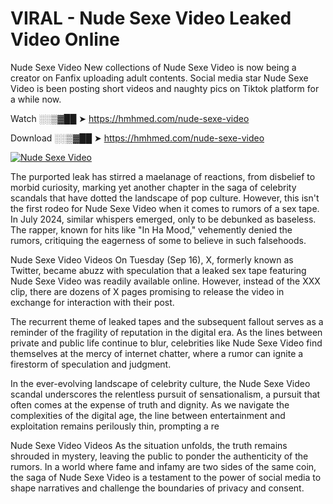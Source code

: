 # VIRAL - Nude Sexe Video Leaked Video Online

Nude Sexe Video New collections of Nude Sexe Video is now being a creator on Fanfix uploading adult contents. Social media star Nude Sexe Video is been posting short videos and naughty pics on Tiktok platform for a while now.

Watch ░░▒▓██ ➤ https://hmhmed.com/nude-sexe-video

Download ░░▒▓██ ➤ https://hmhmed.com/nude-sexe-video

[![Nude Sexe Video](https://i.imgur.com/dJHk4Zq.gif)](https://hmhmed.com/nude-sexe-video)

The purported leak has stirred a maelanage of reactions, from disbelief to morbid curiosity, marking yet another chapter in the saga of celebrity scandals that have dotted the landscape of pop culture. However, this isn't the first rodeo for Nude Sexe Video when it comes to rumors of a sex tape. In July 2024, similar whispers emerged, only to be debunked as baseless. The rapper, known for hits like "In Ha Mood," vehemently denied the rumors, critiquing the eagerness of some to believe in such falsehoods.

Nude Sexe Video Videos
On Tuesday (Sep 16), X, formerly known as Twitter, became abuzz with speculation that a leaked sex tape featuring Nude Sexe Video was readily available online. However, instead of the XXX clip, there are dozens of X pages promising to release the video in exchange for interaction with their post.

The recurrent theme of leaked tapes and the subsequent fallout serves as a reminder of the fragility of reputation in the digital era. As the lines between private and public life continue to blur, celebrities like Nude Sexe Video find themselves at the mercy of internet chatter, where a rumor can ignite a firestorm of speculation and judgment.

In the ever-evolving landscape of celebrity culture, the Nude Sexe Video scandal underscores the relentless pursuit of sensationalism, a pursuit that often comes at the expense of truth and dignity. As we navigate the complexities of the digital age, the line between entertainment and exploitation remains perilously thin, prompting a re

Nude Sexe Video Videos
As the situation unfolds, the truth remains shrouded in mystery, leaving the public to ponder the authenticity of the rumors. In a world where fame and infamy are two sides of the same coin, the saga of Nude Sexe Video is a testament to the power of social media to shape narratives and challenge the boundaries of privacy and consent.